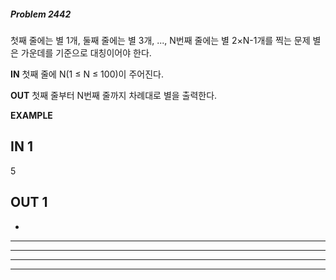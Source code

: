 #####   Problem 2442  ######
첫째 줄에는 별 1개, 둘째 줄에는 별 3개, ..., N번째 줄에는 별 2×N-1개를 찍는 문제
별은 가운데를 기준으로 대칭이어야 한다.


 **IN** 
첫째 줄에 N(1 ≤ N ≤ 100)이 주어진다.


 **OUT** 
첫째 줄부터 N번째 줄까지 차례대로 별을 출력한다.


 **EXAMPLE** 
## IN 1 ###
5
## OUT 1 ###
*
   ***
  *****
 *******
*********
